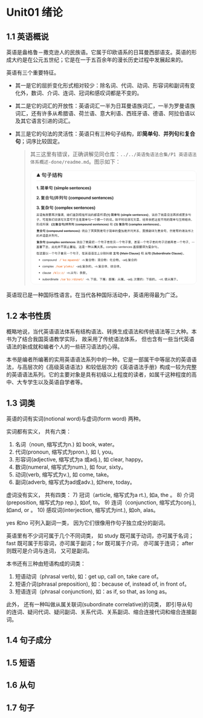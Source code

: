 # Unit01 绪论



## 1.1 英语概说
英语是盎格鲁－撒克逊人的民族语。它属于印欧语系的日耳曼西部语支。英语的形成大约是在公元五世纪；它是在一于五百余年的漫长历史过程中发展起来的。

英语有三个重要特征。
- 其一是它的屈折变化形式相对较少：除名词、代词、动词、形容词和副词有变化外，数词、介词、连词、冠词和感叹词都是不变的。
- 其二是它的词汇的开放性：英语词汇一半为日耳曼语族词汇，一半为罗曼语族词汇，还有许多从希腊语、荷兰语、意大利语、西班牙语、德语、阿拉伯语以及其它语言引进的词汇。
- 其三是它的句法的灵活性：英语只有三种句子结构，即**简单句**、**并列句**和**复合句**；词序比较固定。

  > 其三这里有错误，正确讲解见同仓库：`../../英语兔语法合集/P1 英语语法体系概述-done/readme.md`。图示如下：
  >
  > <img src="./readme.assets/image-20230527232541921.png" alt="image-20230527232541921" style="zoom:50%;" />

英语现已是一种国际性语言。在当代各种国际活动中，英语用得最为广泛。

## 1.2 本书性质
概略地说，当代英语语法体系有结构语法、转换生成语法和传统语法等三大种。本书为了结合我国英语教学实际， 故采用了传统语法体系， 但也含有一些当代英语语法的新成就和编者个人的一些研习语法的心得。

本书是编者所编著的实用英语语法系列中的一种。它是一部属干中等层次的英语语法，与高层次的《高级英语语法》和较低层次的《英语语法手册》构成一较为完整的英语语法系列。它的主要对象是具有初级以上程度的读者，如属千这种程度的高中、大专学生以及英语自学者等。


## 1.3 词类
英语的词有实词(notional word)与虚词(form word) 两种。

实词都有实义， 共有六类：
1) 名词（noun, 缩写式为n.) 如 book, water。
2) 代词(pronoun, 缩写式为pron.), 如 I, you。
3) 形容词(adjective, 缩写式为a 或adj.), 如 clear, happy。
4) 数词(numeral, 缩写式为num.), 如 four, sixty。
5) 动词(verb, 缩写式为v.), 如 come, take。
6) 副词(adverb, 缩写式为ad或adv.), 如here, today。

虚词没有实义， 共有四类：
7) 冠词（article, 缩写式为a rt.), 如a, the 。
8) 介词(preposition, 缩写式为p rep.), 如of, to。
9) 连词（conjunction, 缩写式为conj.), 如and, or 。
10) 感叹词(interjection, 缩写式为int.), 如oh, alas。

yes 和no 可列入副词一类， 因为它们很像用作句子独立成分的副词。

英语里有不少词可属于几个不同词类， 如 study 既可属于动词，亦可属于名词；fast 既可属于形容词，亦可属于副词；for 既可属于介词， 亦可属于连词； after 则既可是介词与连词， 又可是副词。

本书还有三种由短语构成的词类：
1) 短语动词（phrasal verb), 如：get up, call on, take care of。
2) 短语介词(phrasal preposition), 如：because of, instead of, in front of。
3) 短语连词（phrasal conjunction), 如：as if, so that, as long as。

此外， 还有一种叫做从属关联词(subordinate correlative)的词类， 即引导从句的连词、疑问代词、疑问副词、关系代词、关系副词、缩合连接代词和缩合连接副词。


## 1.4 句子成分



## 1.5 短语 



## 1.6 从句



## 1.7 句子
